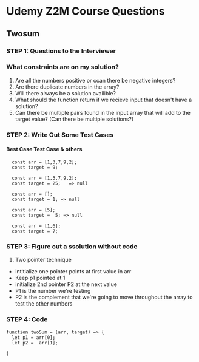 
# Udemy Z2M Course Questions
## Twosum

### STEP 1: Questions to the Interviewer
### What constraints are on my solution?
1. Are all the numbers positive or ccan there be negative integers?
2. Are there duplicate numbers in the array?
3. Will there always be a solution availible?
4. What should the function return if we recieve input that doesn't have a solution?
5. Can there be multiple pairs found in the input array that will add to the target value? (Can there be multiple solutions?)


### STEP 2: Write Out Some Test Cases

#### Best Case Test Case & others
```
  const arr = [1,3,7,9,2];
  const target = 9;

  const arr = [1,3,7,9,2];
  const target = 25;   => null

  const arr = [];
  const target = 1; => null

  const arr = [5];
  const target =  5; => null

  const arr = [1,6];
  const target = 7;
```

### STEP 3: Figure out a ssolution without code

1. Two pointer technique
- intitialize one pointer points at first value in arr
- Keep p1 pointed at 1
- initialize 2nd pointer P2 at the  next value
- P1  is the number we're testing
- P2 is the complement that we're going to move throughout the array to test the other numbers

### STEP 4: Code

```
function twoSum = (arr, target) => {
  let p1 = arr[0];
  let p2 =  arr[1];

}

```

